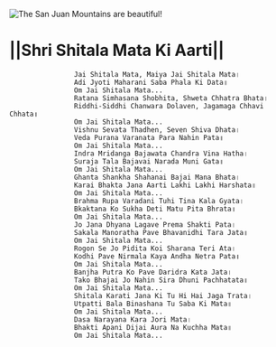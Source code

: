  ![The San Juan Mountains are beautiful!](lib/images/img.png "San Juan Mountains")

#                   ||Shri Shitala Mata Ki Aarti||

                    Jai Shitala Mata, Maiya Jai Shitala Mata।
                    Adi Jyoti Maharani Saba Phala Ki Data॥
                    Om Jai Shitala Mata...
                    Ratana Simhasana Shobhita, Shweta Chhatra Bhata।
                    Riddhi-Siddhi Chanwara Dolaven, Jagamaga Chhavi Chhata॥
                    Om Jai Shitala Mata...
                    Vishnu Sevata Thadhen, Seven Shiva Dhata।
                    Veda Purana Varanata Para Nahin Pata॥
                    Om Jai Shitala Mata...
                    Indra Mridanga Bajawata Chandra Vina Hatha।
                    Suraja Tala Bajavai Narada Muni Gata॥
                    Om Jai Shitala Mata...
                    Ghanta Shankha Shahanai Bajai Mana Bhata।
                    Karai Bhakta Jana Aarti Lakhi Lakhi Harshata॥
                    Om Jai Shitala Mata...
                    Brahma Rupa Varadani Tuhi Tina Kala Gyata।
                    Bkaktana Ko Sukha Deti Matu Pita Bhrata॥
                    Om Jai Shitala Mata...
                    Jo Jana Dhyana Lagave Prema Shakti Pata।
                    Sakala Manoratha Pave Bhavanidhi Tara Jata॥
                    Om Jai Shitala Mata...
                    Rogon Se Jo Pidita Koi Sharana Teri Ata।
                    Kodhi Pave Nirmala Kaya Andha Netra Pata॥
                    Om Jai Shitala Mata...
                    Banjha Putra Ko Pave Daridra Kata Jata।
                    Tako Bhajai Jo Nahin Sira Dhuni Pachhatata॥
                    Om Jai Shitala Mata...
                    Shitala Karati Jana Ki Tu Hi Hai Jaga Trata।
                    Utpatti Bala Binashana Tu Saba Ki Mata॥
                    Om Jai Shitala Mata...
                    Dasa Narayana Kara Jori Mata।
                    Bhakti Apani Dijai Aura Na Kuchha Mata॥
                    Om Jai Shitala Mata...